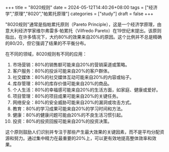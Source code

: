 +++
title = "8020规则"
date = 2024-05-12T14:40:26+08:00
tags = ["经济学","原理","8020","帕累托原理"]
categories = ["study"]
draft = false
+++

"8020规则"通常是指帕累托原则（Pareto Principle），这是一个经济学原理，由意大利经济学家维尔弗雷多·帕累托（Vilfredo Pareto）在19世纪末提出。该原则指出，在许多情况下，大约80%的效果来自20%的原因。这个比例并不总是精确的80/20，但它强调了结果的不平衡分布。

在不同的领域，8020规则有不同的应用：

1. 市场营销：80%的销售额可能来自20%的营销渠道或策略。
1. 客户服务：80%的投诉可能来自20%的客户群体。
1. 社交媒体：80%的社交媒体互动可能来自20%的内容或帖子。
1. 库存管理：80%的库存价值可能来自20%的商品。
1. 个人生活：80%的幸福感可能来自20%的生活方面，如家庭、健康或爱好。
1. 项目管理：80%的项目成果可能来自20%的关键任务。
1. 网络安全：80%的安全威胁可能来自20%的漏洞或攻击方式。
1. 教育：80%的学习成果可能来自20%的学习时间和方法。
1. 健康：80%的健康问题可能由20%的不良生活习惯引起。
1. 投资：80%的投资回报可能来自20%的投资决策。

这个原则鼓励人们识别并专注于那些产生最大效果的关键因素，而不是平均分配资源和努力。通过集中精力在最重要的20%上，可以更有效地提高整体效率和效果。